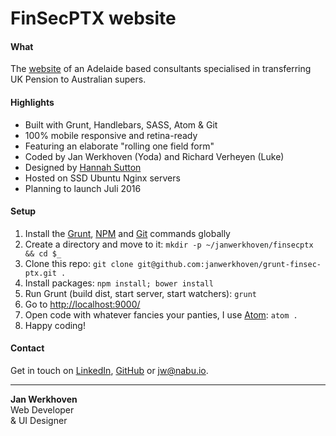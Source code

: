 # FinSecPTX website

#### What
The [website](http://finsecptx.com/) of an Adelaide based consultants specialised in transferring UK Pension to Australian supers.

#### Highlights
* Built with Grunt, Handlebars, SASS, Atom & Git
* 100% mobile responsive and retina-ready
* Featuring an elaborate "rolling one field form"
* Coded by Jan Werkhoven (Yoda) and Richard Verheyen (Luke)
* Designed by [Hannah Sutton](http://hannahsuttondesign.com/)
* Hosted on SSD Ubuntu Nginx servers
* Planning to launch Juli 2016

#### Setup
1. Install the [Grunt](http://gruntjs.com/getting-started), [NPM](https://nodejs.org/en/download/) and [Git](https://git-scm.com/book/en/v2/Getting-Started-Installing-Git) commands globally
1. Create a directory and move to it: `mkdir -p ~/janwerkhoven/finsecptx && cd $_`
2. Clone this repo: `git clone git@github.com:janwerkhoven/grunt-finsec-ptx.git .`
3. Install packages: `npm install; bower install`
4. Run Grunt (build dist, start server, start watchers): `grunt`
5. Go to [http://localhost:9000/](http://localhost:9000/)
6. Open code with whatever fancies your panties, I use [Atom](https://atom.io/): `atom .`
7. Happy coding!

#### Contact
Get in touch on [LinkedIn](https://au.linkedin.com/pub/jan-werkhoven/10/64/b30), [GitHub](https://github.com/janwerkhoven) or <a href="mailto:jw@nabu.io" target="_blank">jw@nabu.io</a>.

--------------

**Jan Werkhoven**  
Web Developer  
& UI Designer
